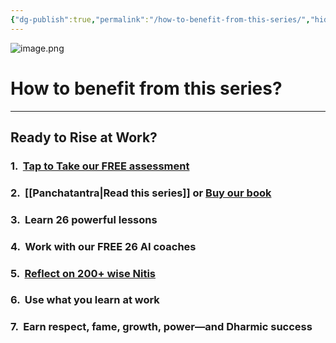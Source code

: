 ```yaml
---
{"dg-publish":true,"permalink":"/how-to-benefit-from-this-series/","hide":true}
---
```


![image.png](/img/user/image.png)

# How to benefit from this series?

----

## Ready to Rise at Work?

### 1.  [Tap to Take our FREE assessment](https://interactive-ashen.vercel.app/quiz.html)

### 2.  [[Panchatantra\|Read this series]] or [Buy our book](https://www.amazon.in/Panchatantra-code-Become-super-star-ebook/dp/B0FHRPC89C)

### 3.  Learn 26 powerful lessons

### 4.  Work with our FREE 26 AI coaches

### 5.  [Reflect on 200+ wise Nitis](https://www.canva.com/design/DAGXLchwM0w/09g3WTJEP_I8D7D55hNmPQ/view?utm_content=DAGXLchwM0w&utm_campaign=designshare&utm_medium=link2&utm_source=uniquelinks&utlId=h153e319be7)

###  6.  Use what you learn at work

###  7.  Earn respect, fame, growth, power—and Dharmic success
